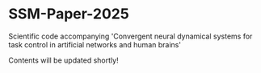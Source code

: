 # SSM-Paper-2025
Scientific code accompanying 'Convergent neural dynamical systems for task control in artificial networks and human brains'


Contents will be updated shortly!
